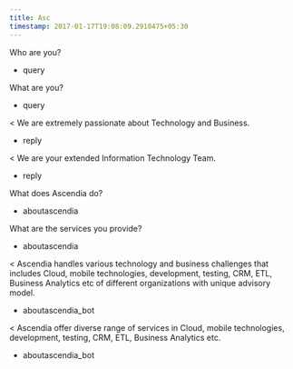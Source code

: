 ```yaml
---
title: Asc
timestamp: 2017-01-17T19:08:09.2910475+05:30
---
```


Who are you?
* query

What are you?
* query

< We are extremely passionate about Technology and Business.
* reply

< We are your extended Information Technology Team.
* reply

What does Ascendia do?
* aboutascendia

What are the services you provide?
* aboutascendia

< Ascendia handles various technology and business challenges that includes Cloud, mobile technologies, development, testing, CRM, ETL, Business Analytics etc of different organizations with unique advisory model.
* aboutascendia_bot

< Ascendia offer diverse range of services in Cloud, mobile technologies, development, testing, CRM, ETL, Business Analytics etc.
* aboutascendia_bot
